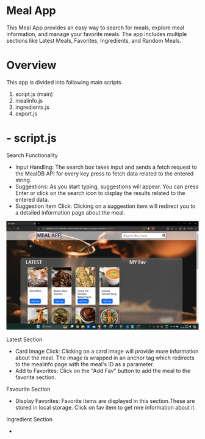 # Meal App

This Meal App provides an easy way to search for meals, explore meal information, and manage your favorite meals. The app includes multiple sections like Latest Meals, Favorites, Ingredients, and Random Meals.

# Overview
This app is divided into following main scripts
1. script.js (main)
2. mealinfo.js
3. ingredients.js
4. export.js


# - script.js

Search Functionality

* Input Handling: The search box takes input and sends a fetch request to the MealDB API for every key press to fetch data related to the entered string.
* Suggestions: As you start typing, suggestions will appear. You can press Enter or click on the search icon to display the results related to the entered data.
* Suggestion Item Click: Clicking on a suggestion item will redirect you to a detailed information page about the meal.

![](https://github.com/11shazam11/Meal/blob/main/ezgif.com-video-to-gif-converter.gif)

Latest Section

* Card Image Click: Clicking on a card image will provide more information about the meal. The image is wrapped in an anchor tag which redirects to the mealinfo page with the meal's ID as a parameter.
* Add to Favorites: Click on the "Add Fav" button to add the meal to the favorite section.

Favourite Section

* Display Favorites: Favorite items are displayed in this section.These are stored in local storage. Click on fav item to get mre information about it.


Ingredient Section 

*
